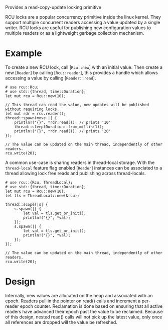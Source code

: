 Provides a read-copy-update locking primitive

RCU locks are a popular concurrency primitive inside the linux kernel. They support multiple
concurrent readers accessing a value updated by a single writer. RCU locks are useful for
publishing new configuration values to multiple readers or as a lightweight garbage collection
mechanism.

# Example

To create a new RCU lock, call [`Rcu::new`] with an initial value. Then create a new [`Reader`]
by calling [`Rcu::reader`], this provides a handle which allows accessing a value by calling
[`Reader::read`].

```
# use rcu::Rcu;
# use std::{thread, time::Duration};
let mut rcu = Rcu::new(10);

// This thread can read the value, new updates will be published without requiring locks.
let mut rdr = rcu.reader();
thread::spawn(move || {
    println!("{}", *rdr.read()); // prints '10'
    thread::sleep(Duration::from_millis(1));
    println!("{}", *rdr.read()); // prints '20'
});

// The value can be updated on the main thread, independently of other readers.
rcu.write(20);
```

A common use-case is sharing readers in thread-local storage. With the `thread-local` feature
flag enabled [`Reader`] instances can be associated to a thread allowing lock free reads and
publishing across thread-locals.

```
# use rcu::{Rcu, ThreadLocal};
# use std::{thread, time::Duration};
let mut rcu = Rcu::new(10);
let tls = ThreadLocal::new(&rcu);

thread::scope(|s| {
    s.spawn(|| {
        let val = tls.get_or_init();
        println!("{}", *val);
    });
    s.spawn(|| {
        let val = tls.get_or_init();
        println!("{}", *val);
    });
});

// The value can be updated on the main thread, independently of other readers.
rcu.write(20);
```

# Design

Internally, new values are allocated on the heap and associated with an epoch. Readers pull in
the pointer on read() calls and increment a per-reader epoch counter. Reclamation is done based
on ensuring that all active readers have advanced their epoch past the value to be reclaimed.
Because of this design, nested read() calls will not pick up the latest value, only once all
references are dropped will the value be refreshed.
